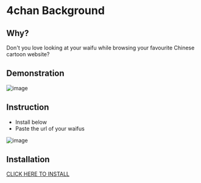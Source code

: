4chan Background
====================
## Why?
Don't you love looking at your waifu while browsing your favourite Chinese cartoon website?

## Demonstration
![image](https://github.com/user-attachments/assets/6bbd3bb0-3ef6-4f58-872e-762d6d058db8)

## Instruction
* Install below
* Paste the url of your waifus

![image](https://github.com/user-attachments/assets/ba3b2bb7-6c85-4cb9-95aa-f4d0292f2263)


## Installation
[CLICK HERE TO INSTALL](https://raw.githubusercontent.com/CHooverShrimp/TamperMonkey_Userscripts/refs/heads/main/4chan%20fix%20flag/4chanFixFlag.js)
